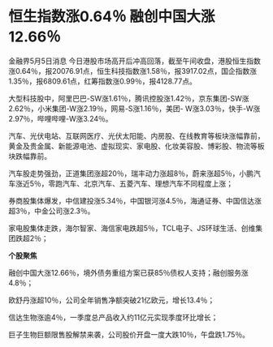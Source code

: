 # 恒生指数涨0.64％ 融创中国大涨12.66％

金融界5月5日消息
今日港股市场高开后冲高回落，截至午间收盘，港股恒生指数涨0.64％，报20076.91点，恒生科技指数涨1.58％，报3917.02点，国企指数涨1.35％，报6809.61点，红筹指数涨0.99％，报4128.77点。

大型科技股中，阿里巴巴-SW涨1.61％，腾讯控股涨1.42％，京东集团-SW涨2.62％，小米集团-W涨2.19％，网易-S涨1.16％，美团-
W涨3.03％，快手-W涨2.97％，哔哩哔哩-W涨3.24％。

汽车、光伏电站、互联网医疗、光伏太阳能、内房股、在线教育等板块涨幅靠前，黄金及贵金属、新能源电池、虚拟现实、家电股、化妆美容股、博彩股、物流等板块跌幅靠前。

汽车股走势强劲，正道集团涨超20％，瑞丰动力涨超8％，蔚来涨超5％，小鹏汽车涨近5％，零跑汽车、北京汽车、五菱汽车、理想汽车不同程度上涨；

券商股集体爆发，中信建投涨5.34％，中国银河涨4.5％，海通证券、中国信达涨超3％，中金公司涨2.3％。

家电股集体走跌，海尔智家、海信家电跌超5％，TCL电子、JS环球生活、创维集团跌超2％；

**个股聚焦**

融创中国大涨12.66％，境外债务重组方案已获85％债权人支持；融创服务涨4.8％；

欧舒丹涨超10％，公司全年销售净额突破21亿欧元，增长13.4％；

信达生物涨逾4％，一季度总产品收入约11亿元实现季度环比增长；

巨子生物巨额限售股解禁来袭，公司股价开盘一度大跌10％，午盘跌1.75％。

